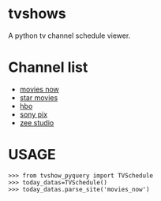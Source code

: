 tvshows
=======

A python tv channel schedule viewer.

Channel list
============

+ [movies now](http://moviesnow.co.in/schedule)
+ [star movies](http://www.starmovies.in/Schedule/Schedule.aspx)
+ [hbo](http://www.hbosouthasia.com/movie-schedule.php)
+ [sony pix](http://www.sonypix.in/schedule.php)
+ [zee studio](http://zeestudio.tv/schedule/)

USAGE
=====

	>>> from tvshow_pyquery import TVSchedule
    >>> today_datas=TVSchedule()
    >>> today_datas.parse_site('movies_now')

